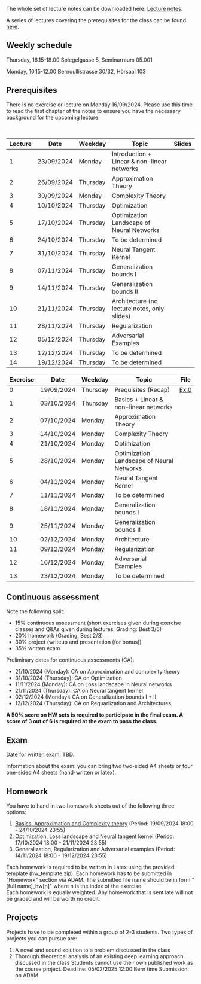 The whole set of lecture notes can be downloaded here: [Lecture notes](notes/lecture_notes.pdf).

A series of lectures covering the prerequisites for the class can be found [here](https://www.youtube.com/watch?v=Cz1sCRX5tek&list=PLvs1S8_6mIiW4ZXRHlHlLDPACSmdUPnZ9).

## Weekly schedule
Thursday, 16.15-18.00 
Spiegelgasse 5, Seminarraum 05.001

Monday, 10.15-12.00 
Bernoullistrasse 30/32, Hörsaal 103


## Prerequisites
There is no exercise or lecture on Monday 16/09/2024. Please use this time to read the first chapter of the notes to ensure you have the necessary background for the upcoming lecture.



&nbsp;

| Lecture | Date       | Weekday | Topic                                            | Slides |
|---------|------------|---------|--------------------------------------------------|--------|
| 1       | 23/09/2024 | Monday  | Introduction + Linear & non-linear networks      |        |
| 2       | 26/09/2024 | Thursday| Approximation Theory                             |        |           
| 3       | 30/09/2024 | Monday  | Complexity Theory                                |        |           
| 4       | 10/10/2024 | Thursday| Optimization                                     |        |           
| 5       | 17/10/2024 | Thursday| Optimization Landscape of Neural Networks        |        |           
| 6       | 24/10/2024 | Thursday| To be determined                                 |        |          
| 7       | 31/10/2024 | Thursday| Neural Tangent Kernel                            |        |           
| 8       | 07/11/2024 | Thursday| Generalization bounds I                          |        |           
| 9       | 14/11/2024 | Thursday| Generalization bounds II                         |        |           
| 10      | 21/11/2024 | Thursday| Architecture (no lecture notes, only slides)     |        |           
| 11      | 28/11/2024 | Thursday| Regularization                                   |        |           
| 12      | 05/12/2024 | Thursday| Adversarial Examples                             |        |           
| 13      | 12/12/2024 | Thursday| To be determined                                 |        |           
| 14      | 19/12/2024 | Thursday| To be determined                                 |        |           


| Exercise | Date       | Weekday | Topic                                            | File |
|----------|------------|---------|--------------------------------------------------|------|
| 0        | 19/09/2024 | Thursday| Prequisites (Recap)                              |[Ex.0](exercises_2024/Exercise00_2024_deep_learning.pdf)|
| 1        | 03/10/2024 | Thursday| Basics + Linear & non-linear networks            |      |           
| 2        | 07/10/2024 | Monday  | Approximation Theory                             |      |           
| 3        | 14/10/2024 | Monday  | Complexity Theory                                |      |           
| 4        | 21/10/2024 | Monday  | Optimization                                     |      |           
| 5        | 28/10/2024 | Monday  | Optimization Landscape of Neural Networks        |      |          
| 6        | 04/11/2024 | Monday  | Neural Tangent Kernel                            |      |           
| 7        | 11/11/2024 | Monday  | To be determined                                 |      |           
| 8        | 18/11/2024 | Monday  | Generalization bounds I                          |      |           
| 9        | 25/11/2024 | Monday  | Generalization bounds II                         |      |           
| 10       | 02/12/2024 | Monday  | Architecture                                     |      |           
| 11       | 09/12/2024 | Monday  | Regularization                                   |      |           
| 12       | 16/12/2024 | Monday  | Adversarial Examples                             |      |           
| 13       | 23/12/2024 | Monday  | To be determined                                 |      |       


## Continuous assessment

Note the following split:
- 15% continuous assessment (short exercises given during exercise classes and Q&As given during lectures, Grading: Best 3/6)
- 20% homework (Grading: Best 2/3)
- 30% project (writeup and presentation (for bonus))
- 35% written exam

Preliminary dates for continuous assessments (CA): 
- 21/10/2024 (Monday): CA on Approximation and complexity theory
- 31/10/2024 (Thursday): CA on Optimization
- 11/11/2024 (Monday): CA on Loss landscape in Neural networks
- 21/11/2024 (Thursday): CA on Neural tangent kernel
- 02/12/2024 (Monday): CA on Generalization bounds I + II
- 12/12/2024 (Thursday): CA on Reguarlization and Architectures

**A 50% score on HW sets is required to participate in the final exam. A score of 3 out of 6 is required at the exam to pass the class.**

## Exam
Date for written exam: TBD.

Information about the exam: you can bring two two-sided A4 sheets or four one-sided A4 sheets (hand-written or latex).

## Homework
You have to hand in two homework sheets out of the following three options:

1) [Basics, Approximation and Complexity theory](homework_2024/DL2024_HW1.pdf) (Period: 19/09/2024 18:00 - 24/10/2024 23:55)
2) Optimization, Loss landscape and Neural tangent kernel  (Period: 17/10/2024 18:00 - 21/11/2024 23:55)
3) Generalization, Regularization and Adversarial examples  (Period: 14/11/2024 18:00 - 19/12/2024 23:55)

Each homework is required to be written in Latex using the provided template (hw_template.zip). Each homework has to be submitted in "Homework" section via ADAM.
The submitted file name should be in form "[full name]_hw[n]" where n is the index of the exercise.  
Each homework is equally weighted. 
Any homework that is sent late will not be graded and will be worth no credit. 

## Projects
Projects have to be completed within a group of 2-3 students. Two types of projects you can pursue are:
1) A novel and sound solution to a problem discussed in the class
2) Thorough theoretical analysis of an existing deep learning approach discussed in the class
Students cannot use their own published work as the course project.
Deadline: 05/02/2025 12:00 Bern time
Submission: on ADAM



